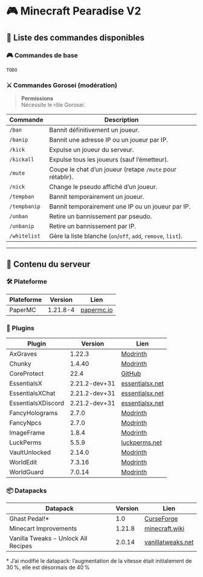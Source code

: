 # 🎮 Minecraft Pearadise V2

## 📜 Liste des commandes disponibles

### 🎮 Commandes de base

`TODO`

### ⚔️ Commandes Gorosei (modération)

> **Permissions**  
> Nécessite le rôle Gorosei.

| Commande       | Description                                                  |
| -------------- | ------------------------------------------------------------ |
| `/ban`         | Bannit définitivement un joueur.                             |
| `/banip`       | Bannit une adresse IP ou un joueur par IP.                   |
| `/kick`        | Expulse un joueur du serveur.                                |
| `/kickall`     | Expulse tous les joueurs (sauf l’émetteur).                  |
| `/mute`        | Coupe le chat d’un joueur (retape `/mute` pour rétablir).    |
| `/nick`        | Change le pseudo affiché d’un joueur.                        |
| `/tempban`     | Bannit temporairement un joueur.                             |
| `/tempbanip`   | Bannit temporairement une IP ou un joueur par IP.            |
| `/unban`       | Retire un bannissement par pseudo.                           |
| `/unbanip`     | Retire un bannissement par IP.                               |
| `/whitelist`   | Gère la liste blanche (`on`/`off`, `add`, `remove`, `list`). |

---

## 🧩 Contenu du serveur

### 🛠️ Plateforme

| Plateforme | Version   | Lien                                             |
| ---------- | --------- | ------------------------------------------------ |
| PaperMC    | 1.21.8-4  | [papermc.io](https://papermc.io/downloads/paper) |

### 🔌 Plugins

| Plugin                | Version        | Lien                                                                  |
| --------------------- | -------------- | --------------------------------------------------------------------- |
| AxGraves              | 1.22.3         | [Modrinth](https://modrinth.com/plugin/axgraves)                      |
| Chunky                | 1.4.40         | [Modrinth](https://modrinth.com/plugin/chunky)                        |
| CoreProtect           | 22.4           | [GitHub](https://github.com/PlayPro/CoreProtect)                      |
| EssentialsX           | 2.21.2-dev+31  | [essentialsx.net](https://essentialsx.net/downloads.html)             |
| EssentialsXChat       | 2.21.2-dev+31  | [essentialsx.net](https://essentialsx.net/downloads.html)             |
| EssentialsXDiscord    | 2.21.2-dev+31  | [essentialsx.net](https://essentialsx.net/downloads.html)             |
| FancyHolograms        | 2.7.0          | [Modrinth](https://modrinth.com/plugin/fancyholograms)                |
| FancyNpcs             | 2.7.0          | [Modrinth](https://modrinth.com/plugin/fancynpcs)                     |
| ImageFrame            | 1.8.4          | [Modrinth](https://modrinth.com/plugin/imageframe)                    |
| LuckPerms             | 5.5.9          | [luckperms.net](https://luckperms.net/download)                       |
| VaultUnlocked         | 2.14.0         | [Modrinth](https://modrinth.com/plugin/vaultunlocked)                 |
| WorldEdit             | 7.3.16         | [Modrinth](https://modrinth.com/plugin/worldedit)                     |
| WorldGuard            | 7.0.14         | [Modrinth](https://modrinth.com/plugin/worldguard)                    |

### 📦 Datapacks

| Datapack                            | Version | Lien                                                                                             |
| ----------------------------------- | ------- | ------------------------------------------------------------------------------------------------ |
| Ghast Pedal!*                       | 1.0     | [CurseForge](https://modrinth.com/datapack/ghast-pedal)                                          |
| Minecart Improvements               | 1.21.8  | [minecraft.wiki](https://minecraft.wiki/w/Minecart_Improvements)                                 |
| Vanilla Tweaks - Unlock All Recipes | 2.0.14  | [vanillatweaks.net](https://vanillatweaks.net/picker/datapacks/)                                 |

\* J’ai modifié le datapack: l’augmentation de la vitesse était initialement de 30 %, elle est désormais de 40 % <br>
